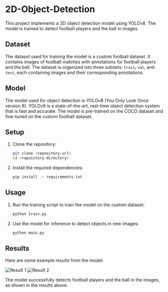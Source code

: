 # 2D-Object-Detection

This project implements a 2D object detection model using YOLOv8. The model is trained to detect football players and the ball in images.


## Dataset

The dataset used for training the model is a custom football dataset. It contains images of football matches with annotations for football players and the ball. The dataset is organized into three subsets: `train`, `val`, and `test`, each containing images and their corresponding annotations.

## Model

The model used for object detection is YOLOv8 (You Only Look Once version 8). YOLOv8 is a state-of-the-art, real-time object detection system that is fast and accurate. The model is pre-trained on the COCO dataset and fine-tuned on the custom football dataset.

## Setup

1. Clone the repository:
    ```sh
    git clone <repository-url>
    cd <repository-directory>
    ```
2. Install the required dependencies:
    ```sh
    pip install -r requirements.txt
    ```

## Usage

1. Run the training script to train the model on the custom dataset:
    ```sh
    python train.py
    ```
2. Use the model for inference to detect objects in new images:
    ```sh
    python main.py
    ```

## Results

Here are some example results from the model:

![Result 1](res/result1.jpeg)
![Result 2](res/result2.jpeg)

The model successfully detects football players and the ball in the images, as shown in the results above.